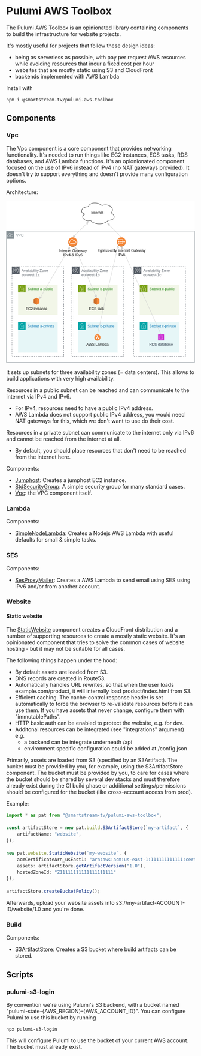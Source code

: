 # Pulumi AWS Toolbox

The Pulumi AWS Toolbox is an opinionated library containing components to build the infrastructure for website projects.

It's mostly useful for projects that follow these design ideas:
* being as serverless as possible, with pay per request AWS resources while avoiding resources that incur a fixed cost per hour
* websites that are mostly static using S3 and CloudFront
* backends implemented with AWS Lambda

Install with

    npm i @smartstream-tv/pulumi-aws-toolbox

## Components

### Vpc
The Vpc component is a core component that provides networking functionality. It's needed to run things like EC2 instances, ECS tasks, RDS databases, and AWS Lambda functions. It's an opionionated component focused on the use of IPv6 instead of IPv4 (no NAT gateways provided). It doesn't try to support everything and doesn't provide many configuration options.

Architecture:

![Diagram](./Vpc-Architecture.drawio.png)

It sets up subnets for three availability zones (= data centers). This allows to build applications with very high availability.

Resources in a public subnet can be reached and can communicate to the internet via IPv4 and IPv6.
 * For IPv4, resources need to have a public IPv4 address.
 * AWS Lambda does not support public IPv4 address, you would need NAT gateways for this, which we don't want to use do their cost.

Resources in a private subnet can communicate to the internet only via IPv6 and cannot be reached from the internet at all.
* By default, you should place resources that don't need to be reached from the internet here. 

Components:
* [Jumphost](src/vpc/Jumphost.ts): Creates a jumphost EC2 instance.
* [StdSecurityGroup](src/vpc/StdSecurityGroup.ts): A simple security group for many standard cases.
* [Vpc](src/vpc/Vpc.ts): the VPC component itself.

### Lambda
Components:
* [SimpleNodeLambda](src/lambda/SimpleNodeLambda.ts): Creates a Nodejs AWS Lambda with useful defaults for small & simple tasks.

### SES
Components:
* [SesProxyMailer](src/ses/SesProxyMailer.ts): Creates a AWS Lambda to send email using SES using IPv6 and/or from another account.

### Website

#### Static website
The [StaticWebsite](src/website/StaticWebsite.ts) component creates a CloudFront distribution and a number of supporting resources to create a mostly static website. It's an opinionated component that tries to solve the common cases of website hosting - but it may not be suitable for all cases.

The following things happen under the hood:
- By default assets are loaded from S3.
- DNS records are created in Route53.
- Automatically handles URL rewrites, so that when the user loads example.com/product, it will internally load product/index.html from S3.
- Efficient caching. The cache-control response header is set automatically to force the browser to re-validate resources before it can use them. If you have assets that never change, configure them with "immutablePaths".
- HTTP basic auth can be enabled to protect the website, e.g. for dev.
- Additonal resources can be integrated (see "integrations" argument) e.g.
  - a backend can be integrate underneath /api
  - environment specific configuration could be added at /config.json

Primarily, assets are loaded from S3 (specified by an S3Artifact). The bucket must be provided by you, for example, using the S3ArtifactStore component. The bucket must be provided by you, to care for cases where
the bucket should be shared by several dev stacks and must therefore already exist during the CI build phase or additional settings/permissions should be configured for the bucket (like cross-account access from prod).

Example:
```typescript
import * as pat from "@smartstream-tv/pulumi-aws-toolbox";

const artifactStore = new pat.build.S3ArtifactStore(`my-artifact`, {
    artifactName: "website",
});

new pat.website.StaticWebsite(`my-website`, {
    acmCertificateArn_usEast1: "arn:aws:acm:us-east-1:111111111111:certificate/xxxxxxxxx",
    assets: artifactStore.getArtifactVersion("1.0"),
    hostedZoneId: "Z11111111111111111111"
});

artifactStore.createBucketPolicy();
```
Afterwards, upload your website assets into s3://my-artifact-ACCOUNT-ID/website/1.0 and you're done.

### Build
Components:
* [S3ArtifactStore](src/build/S3ArtifactStore.ts): Creates a S3 bucket where build artifacts can be stored.


## Scripts

### pulumi-s3-login
By convention we're using Pulumi's S3 backend, with a bucket named "pulumi-state-{AWS_REGION}-{AWS_ACCOUNT_ID}".
You can configure Pulumi to use this bucket by running

    npx pulumi-s3-login

This will configure Pulumi to use the bucket of your current AWS account. The bucket must already exist.
